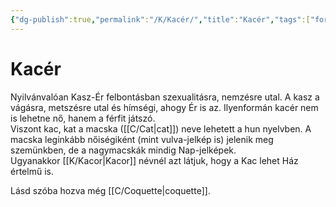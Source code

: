 ```yaml
---
{"dg-publish":true,"permalink":"/K/Kacér/","title":"Kacér","tags":["formatted🟢"],"created":"2023-10-13T01:32","updated":"2023-10-13T01:32"}
---
```



# Kacér



Nyilvánvalóan Kasz-Ér felbontásban szexualitásra, nemzésre utal. A kasz a vágásra, metszésre utal és hímségi, ahogy Ér is az. Ilyenformán kacér nem is lehetne nő, hanem a férfit játszó.  
Viszont kac, kat a macska ([[C/Cat\|cat]]) neve lehetett a hun nyelvben. A macska leginkább nőiségiként (mint vulva-jelkép is) jelenik meg szemünkben, de a nagymacskák mindig Nap-jelképek.  
Ugyanakkor [[K/Kacor\|Kacor]] névnél azt látjuk, hogy a Kac lehet Ház értelmű is.  

Lásd szóba hozva még [[C/Coquette\|coquette]].  